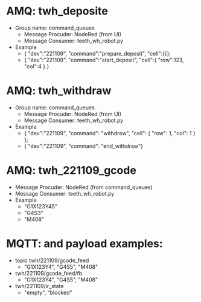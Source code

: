 # AMQ: twh_deposite
- Group name: command_queues
  - Message Procuder: NodeRed (from UI)
  - Message Consumer: teeth_wh_robot.py
- Example
  - { "dev":"221109", "command":"prepare_deposit", "cell":{}};
  - { "dev":"221109", "command":"start_deposit", "cell":{ "row":123, "col":4 } }

# AMQ: twh_withdraw
- Group name: command_queues
  - Message Procuder: NodeRed (from UI)
  - Message Consumer: teeth_wh_robot.py
- Example
  - { "dev":"221109", "command": "withdraw", "cell": { "row": 1, "col": 1 } };
  - { "dev":"221109", "command": "end_withdraw"}

# AMQ: twh_221109_gcode
- Message Procuder: NodeRed (from command_queues)
- Message Consumer: teeth_wh_robot.py
- Example
  - "G1X123Y45"
  - "G4S3"
  - "M408"
 
# MQTT: and payload examples: 
- topic twh/221109/gcode_feed
  - "G1X123Y4", "G4S5", "M408"
- twh/221109/gcode_feed/fb
  - "G1X123Y4", "G4S5", "M408"
- twh/221109/ir_state
  - "empty", "blocked"

